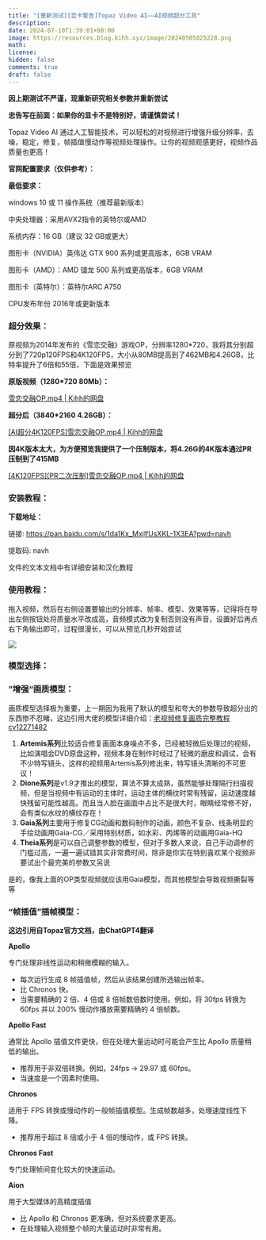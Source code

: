 ```yaml
---
title: "[重新测试][显卡警告]Topaz Video AI——AI视频超分工具"
description: 
date: 2024-07-10T1:39:01+08:00
image: https://resources.blog.kihh.xyz/image/20240505025228.png
math: 
license: 
hidden: false
comments: true
draft: false
---
```


**因上期测试不严谨，现重新研究相关参数并重新尝试**

**忠告写在前面：如果你的显卡不是特别好，请谨慎尝试！**

Topaz Video AI 通过人工智能技术，可以轻松的对视频进行增强升级分辨率，去噪，稳定，修复，帧插值慢动作等视频处理操作。让你的视频观感更好，视频作品质量也更高！

**官网配置要求（仅供参考）：**

**最低要求：**

windows 10 或 11 操作系统（推荐最新版本）

中央处理器：采用AVX2指令的英特尔或AMD

系统内存：16 GB（建议 32 GB或更大）

图形卡（NVIDIA）英伟达 GTX 900 系列或更高版本，6GB VRAM

图形卡（AMD）：AMD 镭龙 500 系列或更高版本，6GB VRAM

图形卡（英特尔）：英特尔ARC A750

CPU发布年份     2016年或更新版本

### 超分效果：

原视频为2014年发布的《雪恋交融》游戏OP，分辨率1280*720，我将其分别超分到了720p120FPS和4K120FPS，大小从80MB提高到了462MB和4.26GB，比特率提升了6倍和55倍，下面是效果预览



**原版视频（1280*720 80Mb）：**

[雪恋交融OP.mp4 | Kihh的网盘](https://pan.kihh.xyz/GalGame%20OP/%E9%9B%AA%E6%81%8B%E4%BA%A4%E8%9E%8DOP.mp4)

**超分后（3840*2160 4.26GB）：**

[[AI超分4K120FPS]雪恋交融OP.mp4 | Kihh的网盘](https://pan.kihh.xyz/GalGame%20OP/AI%E8%B6%85%E5%88%86/[AI%E8%B6%85%E5%88%864K120FPS]%E9%9B%AA%E6%81%8B%E4%BA%A4%E8%9E%8DOP.mp4)

**因4K版本太大，为方便预览我提供了一个压制版本，将4.26G的4K版本通过PR压制到了415MB**

[[4K120FPS][PR二次压制]雪恋交融OP.mp4 | Kihh的网盘](https://pan.kihh.xyz/GalGame%20OP/AI%E8%B6%85%E5%88%86/[4K120FPS][PR%E4%BA%8C%E6%AC%A1%E5%8E%8B%E5%88%B6]%E9%9B%AA%E6%81%8B%E4%BA%A4%E8%9E%8DOP.mp4)



### 安装教程：

**下载地址：**

链接: https://pan.baidu.com/s/1da1Kx_MxjlfUsXKL-1X3EA?pwd=navh

提取码: navh

文件的文本文档中有详细安装和汉化教程



### 使用教程：

拖入视频，然后在右侧设置要输出的分辨率、帧率、模型、效果等等，记得将在导出左侧按钮处将质量水平改成高，音频模式改为复制否则没有声音，设置好后再点右下角输出即可，过程很漫长，可以从预览几秒开始尝试

![](https://resources.blog.kihh.xyz/image/20240710231648.png)



### 模型选择：

### ”增强“画质模型：

画质模型选择极为重要，上一期因为我用了默认的模型和夸大的参数导致超分出的东西惨不忍睹，这边引用大佬的模型详细介绍：[老视频修复画质完整教程cv12271482](https://www.bilibili.com/read/cv12271482/)

1. **Artemis系列**比较适合修复画面本身噪点不多，已经被轻微后处理过的视频，比如演唱会DVD原盘这种，视频本身在制作时经过了轻微的磨皮和调试，会有不少特写镜头，这样的视频用Artemis系列修出来，特写镜头清晰的不可思议！
2. **Dione系列**是v1.9才推出的模型，算法不算太成熟，虽然能够处理隔行扫描视频，但是当视频中有运动的主体时，运动主体的横纹时常有残留，运动速度越快残留可能性越高。而且当人脸在画面中占比不是很大时，眼睛经常修不好，会有类似水纹的横纹存在！
3. **Gaia系列**主要用于修复CG动画和数码制作的动画，颜色不复杂、线条明显的手绘动画用Gaia-CG／采用特别材质，如水彩、丙烯等的动画用Gaia-HQ
4. **Theia系列**是可以自己调整参数的模型，但对于多数人来说，自己手动调参的门槛过高，一遍一遍试错其实非常费时间，除非是你实在特别喜欢某个视频非要试出个最完美的参数又另说

是的，像我上面的OP类型视频就应该用Gaia模型，而其他模型会导致视频撕裂等等

### “帧插值”插帧模型：

**这边引用自Topaz官方文档，由ChatGPT4翻译**

**Apollo**

专门处理非线性运动和稍微模糊的输入。

- 每次运行生成 8 帧插值帧，然后从该结果创建所选输出帧率。
- 比 Chronos 快。
- 当需要精确的 2 倍、4 倍或 8 倍帧数倍数时使用。例如，将 30fps 转换为 60fps 并以 200% 慢动作播放需要精确的 4 倍帧数。

**Apollo Fast**

通常比 Apollo 插值文件更快，但在处理大量运动时可能会产生比 Apollo 质量稍低的输出。

- 推荐用于非双倍转换。例如，24fps -> 29.97 或 60fps。
- 当速度是一个因素时使用。

**Chronos**

适用于 FPS 转换或慢动作的一般帧插值模型。生成帧数越多，处理速度线性下降。

- 推荐用于超过 8 倍或小于 4 倍的慢动作，或 FPS 转换。

**Chronos Fast**

专门处理帧间变化较大的快速运动。

**Aion**

用于大型媒体的高精度插值

- 比 Apollo 和 Chronos 更准确，但对系统要求更高。
- 在处理输入视频整个帧的大量运动时非常有用。 

